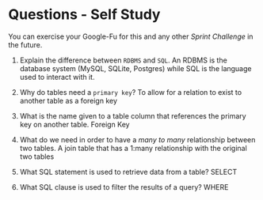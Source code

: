 # Questions - Self Study

You can exercise your Google-Fu for this and any other _Sprint Challenge_ in the future.

1.  Explain the difference between `RDBMS` and `SQL`.
An RDBMS is the database system (MySQL, SQLite, Postgres) while SQL is the language used to interact with it. 

1.  Why do tables need a `primary key`?
To allow for a relation to exist to another table as a foreign key

1.  What is the name given to a table column that references the primary key
    on another table.
Foreign Key

1.  What do we need in order to have a _many to many_ relationship between two
    tables.
A join table that has a 1:many relationship with the original two tables

1.  What SQL statement is used to retrieve data from a table?
SELECT

1.  What SQL clause is used to filter the results of a query?
WHERE